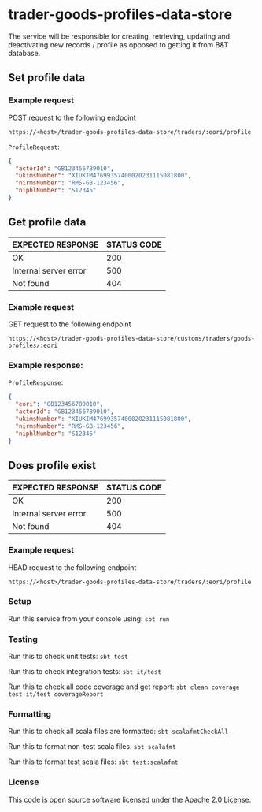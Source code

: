
# trader-goods-profiles-data-store

The service will be responsible for creating, retrieving, updating and deactivating new records / profile as opposed to getting it from B&T database.

## Set profile data

### Example request

POST request to the following endpoint

```
https://<host>/trader-goods-profiles-data-store/traders/:eori/profile
```

`ProfileRequest`:
```json
{
  "actorId": "GB123456789010",
  "ukimsNumber": "XIUKIM47699357400020231115081800",
  "nirmsNumber": "RMS-GB-123456",
  "niphlNumber": "S12345"
}
```
## Get profile data

| EXPECTED RESPONSE     | STATUS CODE |
|-----------------------|-------------|
| OK                    | 200         |
| Internal server error | 500         |
| Not found             | 404         |


### Example request

GET request to the following endpoint

```
https://<host>/trader-goods-profiles-data-store/customs/traders/goods-profiles/:eori  
```
### Example response:
`ProfileResponse`:
```json
{
  "eori": "GB123456789010",
  "actorId": "GB123456789010",
  "ukimsNumber": "XIUKIM47699357400020231115081800",
  "nirmsNumber": "RMS-GB-123456",
  "niphlNumber": "S12345"
}
```

## Does profile exist

| EXPECTED RESPONSE     | STATUS CODE |
|-----------------------|-------------|
| OK                    | 200         |
| Internal server error | 500         |
| Not found             | 404         |


### Example request

HEAD request to the following endpoint

```
https://<host>/trader-goods-profiles-data-store/traders/:eori/profile
```

### Setup

Run this service from your console using: `sbt run`

### Testing

Run this to check unit tests: `sbt test`

Run this to check integration tests: `sbt it/test`

Run this to check all code coverage and get report: `sbt clean coverage test it/test coverageReport`

### Formatting

Run this to check all scala files are formatted: `sbt scalafmtCheckAll`

Run this to format non-test scala files: `sbt scalafmt`

Run this to format test scala files: `sbt test:scalafmt`



### License

This code is open source software licensed under the [Apache 2.0 License]("http://www.apache.org/licenses/LICENSE-2.0.html").

